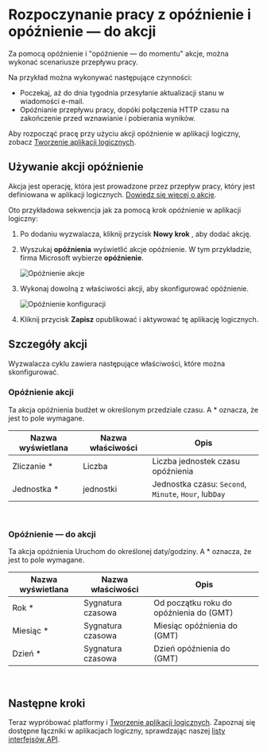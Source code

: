 <properties
    pageTitle="Dodawanie opóźnienie w aplikacjach logiczny | Microsoft Azure"
    description="Omówienie opóźnienie i opóźnienie — do akcji i jak używać ich z aplikacji logika Azure."
    services=""
    documentationCenter=""
    authors="jeffhollan"
    manager="erikre"
    editor=""
    tags="connectors"/>

<tags
   ms.service="logic-apps"
   ms.devlang="na"
   ms.topic="article"
   ms.tgt_pltfrm="na"
   ms.workload="na"
   ms.date="07/18/2016"
   ms.author="jehollan"/>

# <a name="get-started-with-the-delay-and-delay-until-actions"></a>Rozpoczynanie pracy z opóźnienie i opóźnienie — do akcji

Za pomocą opóźnienie i "opóźnienie — do momentu" akcje, można wykonać scenariusze przepływu pracy.

Na przykład można wykonywać następujące czynności:

- Poczekaj, aż do dnia tygodnia przesyłanie aktualizacji stanu w wiadomości e-mail.
- Opóźnianie przepływu pracy, dopóki połączenia HTTP czasu na zakończenie przed wznawianie i pobierania wyników.

Aby rozpocząć pracę przy użyciu akcji opóźnienie w aplikacji logiczny, zobacz [Tworzenie aplikacji logicznych](../app-service-logic/app-service-logic-create-a-logic-app.md).

## <a name="use-the-delay-actions"></a>Używanie akcji opóźnienie

Akcja jest operację, która jest prowadzone przez przepływ pracy, który jest definiowana w aplikacji logicznych. [Dowiedz się więcej o akcje](connectors-overview.md).

Oto przykładowa sekwencja jak za pomocą krok opóźnienie w aplikacji logiczny:

1. Po dodaniu wyzwalacza, kliknij przycisk **Nowy krok** , aby dodać akcję.
2. Wyszukaj **opóźnienia** wyświetlić akcje opóźnienie. W tym przykładzie, firma Microsoft wybierze **opóźnienie**.

    ![Opóźnienie akcje](./media/connectors-native-delay/using-action-1.png)

3. Wykonaj dowolną z właściwości akcji, aby skonfigurować opóźnienie.

    ![Opóźnienie konfiguracji](./media/connectors-native-delay/using-action-2.png)

4. Kliknij przycisk **Zapisz** opublikować i aktywować tę aplikację logicznych.


## <a name="action-details"></a>Szczegóły akcji

Wyzwalacza cyklu zawiera następujące właściwości, które można skonfigurować.

### <a name="delay-action"></a>Opóźnienie akcji

Ta akcja opóźnienia budżet w określonym przedziale czasu.
A * oznacza, że jest to pole wymagane.

|Nazwa wyświetlana|Nazwa właściwości|Opis|
|---|---|---|
|Zliczanie *|Liczba|Liczba jednostek czasu opóźnienia|
|Jednostka *|jednostki|Jednostka czasu: `Second`, `Minute`, `Hour`, lub`Day`|
<br>

### <a name="delay-until-action"></a>Opóźnienie — do akcji

Ta akcja opóźnienia Uruchom do określonej daty/godziny.
A * oznacza, że jest to pole wymagane.

|Nazwa wyświetlana|Nazwa właściwości|Opis|
|---|---|---|
|Rok *|Sygnatura czasowa|Od początku roku do opóźnienia do (GMT)|
|Miesiąc *|Sygnatura czasowa|Miesiąc opóźnienia do (GMT)|
|Dzień *|Sygnatura czasowa|Dzień opóźnienia do (GMT)|
<br>


## <a name="next-steps"></a>Następne kroki

Teraz wypróbować platformy i [Tworzenie aplikacji logicznych](../app-service-logic/app-service-logic-create-a-logic-app.md). Zapoznaj się dostępne łączniki w aplikacjach logiczny, sprawdzając naszej [listy interfejsów API](apis-list.md).
